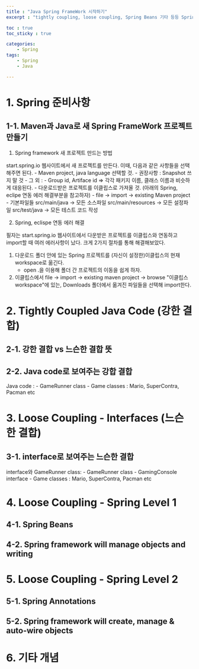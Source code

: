 ```yaml
---
title : "Java Spring FrameWork 시작하기"
excerpt : "tightly coupling, loose coupling, Spring Beans 기타 등등 Spring FrameWork 소개"

toc : true
toc_sticky : true

categories:
    - Spring
tags:
    - Spring
    - Java

---
```


# 1. Spring 준비사항

## 1-1. Maven과 Java로 새 Spring FrameWork 프로젝트 만들기

1. Spring framework 새 프로젝트 만드는 방법

start.spring.io 웹사이트에서 새 프로젝트를 만든다. 이때, 다음과 같은 사항들을 선택해주면 된다.
    - Maven project, java language 선택할 것.
    - 권장사항 : Snapshot 쓰지 말 것
    - 그 외 : 
        - Group id, Artiface id => 각각 패키지 이름, 클래스 이름과 비슷하게 대응된다.
        - 다운로드받은 프로젝트를 이클립스로 가져올 것. (아래의 Spring, eclipe 연동 에러 해결부분을 참고하자)
            - file -> import -> existing Maven project
        - 기본파일들
            src/main/java -> 모든 소스파일
            src/main/resources -> 모든 설정파일
            src/test/java -> 모든 테스트 코드 작성

2. Spring, eclispe 연동 에러 해결

필자는 start.spring.io 웹사이트에서 다운받은 프로젝트를 이클립스와 연동하고 import할 때 여러 에러사항이 났다.
크게 2가지 절차를 통해 해결해보았다.

1. 다운로드 폴더 안에 있는 Spring 프로젝트를 (자신이 설정한)이클립스의 현재 workspace로 옮긴다.
    - open .을 이용해 폴더 간 프로젝트의 이동을 쉽게 하자.
2. 이클립스에서 file -> import -> existing maven project -> browse
    "이클립스 workspace"에 있는, Downloads 폴더에서 옮겨진 파일들을 선택해 import한다.


# 2. Tightly Coupled Java Code (강한 결합)
## 2-1. 강한 결합 vs 느슨한 결합 뜻
## 2-2. Java code로 보여주는 강합 결합
Java code :
    - GameRunner class
    - Game classes : Mario, SuperContra, Pacman etc

# 3. Loose Coupling - Interfaces (느슨한 결합)
## 3-1. interface로 보여주는 느슨한 결합
interface와 GameRunner class:
    - GameRunner class
    - GamingConsole interface
        - Game classes : Mario, SuperContra, Pacman etc

# 4. Loose Coupling - Spring Level 1
## 4-1. Spring Beans
## 4-2. Spring framework will manage objects and writing

# 5. Loose Coupling - Spring Level 2
## 5-1. Spring Annotations
## 5-2. Spring framework will create, manage & auto-wire objects

# 6. 기타 개념